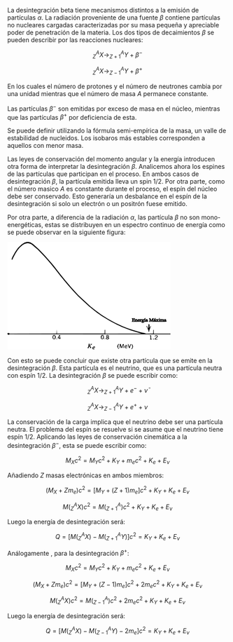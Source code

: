 La desintegración beta tiene mecanismos distintos a la emisión de partículas $\alpha$. La radiación proveniente de una fuente $\beta$ contiene partículas no nucleares cargadas caracterizadas por su masa pequeña y apreciable poder de penetración de la materia. Los dos tipos de decaimientos $\beta$ se pueden describir por las reacciones nucleares:

$$ 
^A_Z X \rightarrow ^A_{Z+1} Y + \beta^- 
$$

$$ 
^A_Z X \rightarrow ^A_{Z-1} Y + \beta^+ 
$$

En los cuales el número de protones y el número de neutrones cambia por una unidad mientras que el número de masa $A$ permanece constante.

Las partículas $\beta^-$ son emitidas por exceso de masa en el núcleo, mientras que las partículas $\beta^+$ por deficiencia de esta. 

Se puede definir utilizando la fórmula semi-empírica de la masa, un valle de estabilidad de nucleidos. Los isobaros más estables corresponden a aquellos con menor masa.

Las leyes de conservación del momento angular y la energía introducen otra forma de interpretar la desintegración $\beta$. Analicemos ahora los espines de las partículas que participan en el proceso. En ambos casos de desintegración $\beta$, la partícula emitida lleva un spin $\text{1/2}$. Por otra parte, como el número masico $A$ es constante durante el proceso, el espín del núcleo debe ser conservado. Esto generaría un desbalance en el espín de la desintegración si solo un electrón o un positrón fuese emitido.

Por otra parte, a diferencia de la radiación $\alpha$, las partícula $\beta$ no son mono-energéticas, estas se distribuyen en un espectro continuo de energía como se puede observar en la siguiente figura:

![](../assets/20250613175622.png)

Con esto se puede concluir que existe otra partícula que se emite en la desintegración $\beta$. Esta partícula es el neutrino, que es una partícula neutra con espín $1/2$. La desintegración $\beta$ se puede escribir como:

$$ 
_Z^A X \rightarrow _{Z+1}^{A}Y + e^- + \bar{\nu} 
$$

$$
_Z^A X \rightarrow _{Z-1}^{A}Y + e^+ + \nu 
$$

La conservación de la carga implica que el neutrino debe ser una partícula neutra. El problema del espín se resuelve si se asume que el neutrino tiene espín $1/2$. Aplicando las leyes de conservación cinemática a la desintegración $\beta^{-}$, esta se puede escribir como:

$$ 
M_X c^2 = M_Y c^2 + K_Y + m_e c^2 + K_e + E_{\nu}
$$

Añadiendo $Z$ masas electrónicas en ambos miembros:

$$ 
(M_X + Z m_e) c^2 = [M_Y + (Z+1) m_e] c^2 + K_Y + K_e + E_{\nu} 
$$

$$
M(^A_ZX) c^2 = M(^A_{Z+1}) c^2 + K_Y + K_e + E_{\nu}
$$

Luego la energía de desintegración será:

$$ 
Q = [M(^A_ZX) - M(^A_{Z+1}Y)] c^2 = K_Y + K_e + E_{\nu}
$$

Análogamente , para la desintegración $\beta^+$:

$$ 
M_X c^2 = M_Y c^2 + K_Y + m_e c^2 + K_e + E_{\nu}
$$

$$ 
(M_X + Z m_e) c^2 = [M_Y + (Z-1) m_e] c^2 + 2m_e c^2 + K_Y + K_e + E_{\nu}
$$

$$ 
M(^A_ZX) c^2 = M(^A_{Z-1}) c^2 + 2m_e c^2 + K_Y + K_e + E_{\nu}
$$

Luego la energía de desintegración será:

$$ 
Q = [M(^A_ZX) - M(^A_{Z-1}Y) - 2m_e] c^2 = K_Y + K_e + E_{\nu}
$$